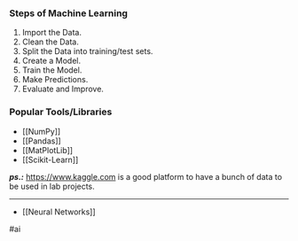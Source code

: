 ### Steps of Machine Learning

1. Import the Data.
2. Clean the Data.
3. Split the Data into training/test sets.
4. Create a Model.
5. Train the Model.
6. Make Predictions.
7. Evaluate and Improve.

### Popular Tools/Libraries

* [[NumPy]]
* [[Pandas]]
* [[MatPlotLib]]
* [[Scikit-Learn]]

***ps.:*** https://www.kaggle.com is a good platform to have a bunch of data to be used in lab projects.

<hr>

* [[Neural Networks]]

#ai 